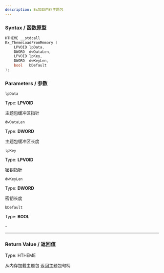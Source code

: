 ```yaml
---
description: Ex加载内存主题包
---
```


### Syntax / 函数原型

```C++
HTHEME __stdcall 
Ex_ThemeLoadFromMemory (
    LPVOID lpData,
    DWORD  dwDataLen,
    LPVOID lpKey,
    DWORD  dwKeyLen,
    bool   bDefault
);
```


### Parameters / 参数

`lpData`

Type: **LPVOID**

主题包缓冲区指针

`dwDataLen`

Type: **DWORD**

主题包缓冲区长度

`lpKey`

Type: **LPVOID**

密钥指针

`dwKeyLen`

Type: **DWORD**

密钥长度

`bDefault`

Type: **BOOL**

\-

---

### Return Value / 返回值

Type: HTHEME

从内存加载主题包 返回主题包句柄